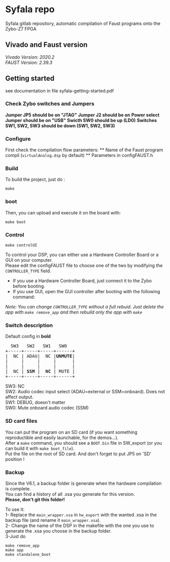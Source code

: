 
# Syfala repo
 
Syfala gitlab repository, automatic compilation of  Faust programs onto the Zybo-Z7 FPGA 


## Vivado and Faust version 

*Vivado Version: 2020.2*  
*FAUST Version: 2.39.3*

## Getting started
see documentation in file syfala-getting-started.pdf

### Check Zybo switches and Jumpers
**Jumper JP5 should be on "JTAG"**
**Jumper J2 should be on**
**Power select Jumper should be on "USB"**
**Swicth SW0 should be up (LD0)**
**Switches SW1, SW2, SW3 should be down (SW1, SW2, SW3)**

### Configure

First check the compilation flow parameters: 
** Name of the Faust program compil (``virtualAnalog.dsp`` by default)
** Parameters in configFAUST.h

### Build

To build the project, just do :  

```
make
```
  
### boot

Then, you can upload and execute it on the board with:  

```
make boot
```
  

### Control


```
make controlUI

```

To control your DSP, you can either use a Hardware Controller Board or a GUI on your computer.  
Please edit the configFAUST file to choose one of the two by modifying the `CONTROLLER_TYPE` field.  
  
- If you use a Hardware Controller Board, just connect it to the Zybo before booting.  
- If you use GUI, open the GUI controller after booting with the following command:

*Note: You can change `CONTROLLER_TYPE` without a full rebuid. Just delete the app with `make remove_app` and then rebuild only the app with `make`*



### Switch description
Default config in **bold**  
<pre>
  SW3   SW2   SW1   SW0
+-----+-----+-----+------+
|  NC | ADAU|  NC |<b>UNMUTE</b>|
|     |     |     |      |
|     |     |     |      |
|  NC | <b>SSM</b> |  <b>NC</b> | MUTE |
+-----+-----+-----+------+
</pre>
  
SW3: NC  
SW2: Audio codec input select (ADAU=external or SSM=onboard). Does not affect output.  
SW1: DEBUG, doesn't matter  
SW0: Mute onboard audio codec (SSM)  


### SD card files

You can put the program on an SD card (if you want something reproductible and easily launchable, for the demos...).  
After a `make` command, you should see a `BOOT.bin` file in SW_export (or you can build it with `make boot_file`).  
Put the file on the root of SD card. And don't forget to put JP5 on 'SD' position !  

### Backup

Since the V6.1, a backup folder is generate when the hardware compilation is complete.  
You can find a history of all .xsa you generate for this version.  
**Please, don't git this folder!**  
  
To use it:  
1- Replace the `main_wrapper.xsa` in `hw_export` with the wanted .xsa in the backup file (and rename it `main_wrapper.xsa`).  
2- Change the name of the DSP in the makefile with the one you use to generate the .xsa you choose in the backup folder.  
3-Just do
```
make remove_app
make app
make standalone_boot
```

